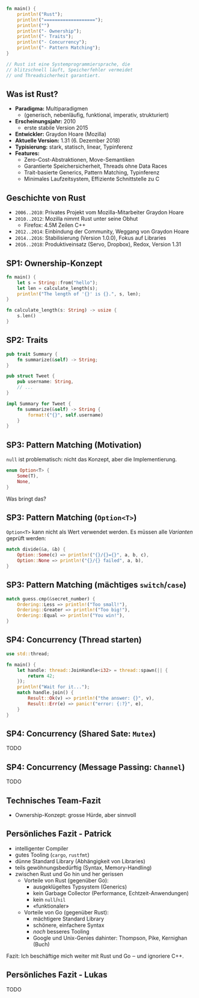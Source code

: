 ```rust
fn main() {
    println!("Rust");
    println!("===================");
    println!("")
    println!("- Ownership");
    println!("- Traits");
    println!("- Concurrency");
    println!("- Pattern Matching");
}

// Rust ist eine Systemprogrammiersprache, die 
// blitzschnell läuft, Speicherfehler vermeidet
// und Threadsicherheit garantiert. 
```

## Was ist Rust?
- __Paradigma:__ Multiparadigmen
    - (generisch, nebenläufig, funktional, imperativ, strukturiert)
- __Erscheinungsjahr:__	2010
    - erste stabile Version 2015
- __Entwickler:__ Graydon Hoare (Mozilla) 
- __Aktuelle Version:__ 1.31 (6. Dezember 2018)
- __Typisierung:__ stark, statisch, linear, Typinferenz
- __Features:__ 
    - Zero-Cost-Abstraktionen, Move-Semantiken
    - Garantierte Speichersicherheit, Threads ohne Data Races
    - Trait-basierte Generics, Pattern Matching, Typinferenz
    - Minimales Laufzeitsystem, Effiziente Schnittstelle zu C

## Geschichte von Rust

- `2006..2010`: Privates Projekt vom Mozilla-Mitarbeiter Graydon Hoare
- `2010..2012`: Mozilla nimmt Rust unter seine Obhut
    - Firefox: 4.5M Zeilen C++
- `2012..2014`: Einbindung der Community, Weggang von Graydon Hoare
- `2014..2016`: Stabilisierung (Version 1.0.0), Fokus auf Libraries
- `2016..2018`: Produktiveinsatz (Servo, Dropbox), Redox, Version 1.31

## SP1: Ownership-Konzept
```rust
fn main() {
    let s = String::from("hello");
    let len = calculate_length(s);
    println!("The length of '{}' is {}.", s, len);
}

fn calculate_length(s: String) -> usize {
    s.len()
}
```

## SP2: Traits
```rust
pub trait Summary {
    fn summarize(&self) -> String;
}

pub struct Tweet {
    pub username: String,
    // ...
}

impl Summary for Tweet {
    fn summarize(&self) -> String {
        format!("{}", self.username)
    }
}
```

## SP3: Pattern Matching (Motivation)

`null` ist problematisch: nicht das Konzept, aber die Implementierung.

```rust
enum Option<T> {
    Some(T),
    None,
}
```

Was bringt das?

## SP3: Pattern Matching (`Option<T>`)

`Option<T>` kann nicht als Wert verwendet werden. Es müssen alle _Varianten_
geprüft werden:

```rust
match divide(&a, &b) {
    Option::Some(c) => println!("{}/{}={}", a, b, c),
    Option::None => println!("{}/{} failed", a, b),
}
```

## SP3: Pattern Matching (mächtiges `switch`/`case`)

```rust
match guess.cmp(&secret_number) {
    Ordering::Less => println!("Too small!"),
    Ordering::Greater => println!("Too big!"),
    Ordering::Equal => println!("You win!"),
}
```

## SP4: Concurrency (Thread starten)

```rust
use std::thread;

fn main() {
    let handle: thread::JoinHandle<i32> = thread::spawn(|| {
        return 42;
    });
    println!("Wait for it...");
    match handle.join() {
        Result::Ok(v) => println!("the answer: {}", v),
        Result::Err(e) => panic!("error: {:?}", e),
    }
}
```

## SP4: Concurrency (Shared Sate: `Mutex`)

TODO

## SP4: Concurrency (Message Passing: `Channel`)

TODO

## Technisches Team-Fazit

- Ownership-Konzept: grosse Hürde, aber sinnvoll

## Persönliches Fazit - Patrick

- intelligenter Compiler
- gutes Tooling (`cargo`, `rustfmt`)
- dünne Standard Library (Abhängigkeit von Libraries)
- teils gewöhnungsbedürftig (Syntax, Memory-Handling)
- zwischen Rust und Go hin und her gerissen
    - Vorteile von Rust (gegenüber Go):
        - ausgeklügeltes Typsystem (Generics)
        - kein Garbage Collector (Performance, Echtzeit-Anwendungen)
        - kein `null`/`nil`
        - «funktionaler»
    - Vorteile von Go (gegenüber Rust):
        - mächtigere Standard Library
        - schönere, einfachere Syntax
        - _noch_ besseres Tooling
        - Google und Unix-Genies dahinter: Thompson, Pike, Kernighan (Buch)

Fazit: Ich beschäftige mich weiter mit Rust und Go ‒ und ignoriere C++.

## Persönliches Fazit - Lukas
TODO
